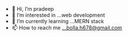 - 👋 Hi, I’m pradeep
- 👀 I’m interested in ...web development
- 🌱 I’m currently learning ...MERN stack
- 📫 How to reach me ...bolla.h678@gmail.com

<!---
pradeep4129d/pradeep4129d is a ✨ special ✨ repository because its `README.md` (this file) appears on your GitHub profile.
You can click the Preview link to take a look at your changes.
--->
